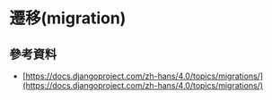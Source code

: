 # 遷移(migration)



## 參考資料

* [https://docs.djangoproject.com/zh-hans/4.0/topics/migrations/](https://docs.djangoproject.com/zh-hans/4.0/topics/migrations/)
